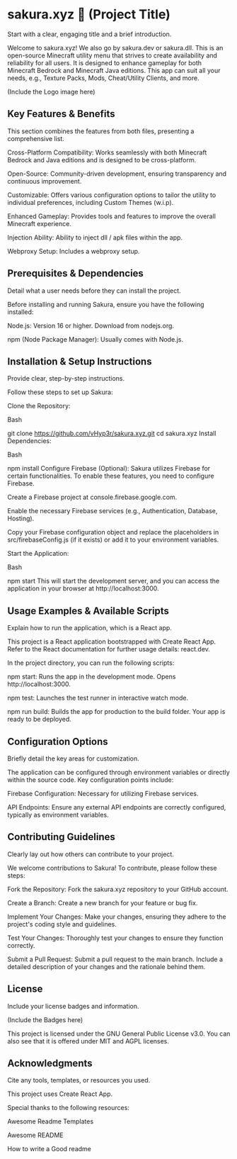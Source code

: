 # sakura.xyz 🌸 (Project Title)
Start with a clear, engaging title and a brief introduction.

Welcome to sakura.xyz! We also go by sakura.dev or sakura.dll. This is an open-source Minecraft utility menu that strives to create availability and reliability for all users. It is designed to enhance gameplay for both Minecraft Bedrock and Minecraft Java editions. This app can suit all your needs, e.g., Texture Packs, Mods, Cheat/Utility Clients, and more.

(Include the Logo image here)

## Key Features & Benefits
This section combines the features from both files, presenting a comprehensive list.

Cross-Platform Compatibility: Works seamlessly with both Minecraft Bedrock and Java editions and is designed to be cross-platform.

Open-Source: Community-driven development, ensuring transparency and continuous improvement.

Customizable: Offers various configuration options to tailor the utility to individual preferences, including Custom Themes (w.i.p).

Enhanced Gameplay: Provides tools and features to improve the overall Minecraft experience.

Injection Ability: Ability to inject dll / apk files within the app.

Webproxy Setup: Includes a webproxy setup.

## Prerequisites & Dependencies
Detail what a user needs before they can install the project.

Before installing and running Sakura, ensure you have the following installed:

Node.js: Version 16 or higher. Download from nodejs.org.

npm (Node Package Manager): Usually comes with Node.js.

## Installation & Setup Instructions
Provide clear, step-by-step instructions.

Follow these steps to set up Sakura:

Clone the Repository:

Bash

git clone https://github.com/vHyp3r/sakura.xyz.git
cd sakura.xyz
Install Dependencies:

Bash

npm install
Configure Firebase (Optional): Sakura utilizes Firebase for certain functionalities. To enable these features, you need to configure Firebase.

Create a Firebase project at console.firebase.google.com.

Enable the necessary Firebase services (e.g., Authentication, Database, Hosting).

Copy your Firebase configuration object and replace the placeholders in src/firebaseConfig.js (if it exists) or add it to your environment variables.

Start the Application:

Bash

npm start
This will start the development server, and you can access the application in your browser at http://localhost:3000.

## Usage Examples & Available Scripts
Explain how to run the application, which is a React app.

This project is a React application bootstrapped with Create React App. Refer to the React documentation for further usage details: react.dev.

In the project directory, you can run the following scripts:

npm start: Runs the app in the development mode. Opens http://localhost:3000.

npm test: Launches the test runner in interactive watch mode.

npm run build: Builds the app for production to the build folder. Your app is ready to be deployed.

## Configuration Options
Briefly detail the key areas for customization.

The application can be configured through environment variables or directly within the source code. Key configuration points include:

Firebase Configuration: Necessary for utilizing Firebase services.

API Endpoints: Ensure any external API endpoints are correctly configured, typically as environment variables.

## Contributing Guidelines
Clearly lay out how others can contribute to your project.

We welcome contributions to Sakura! To contribute, please follow these steps:

Fork the Repository: Fork the sakura.xyz repository to your GitHub account.

Create a Branch: Create a new branch for your feature or bug fix.

Implement Your Changes: Make your changes, ensuring they adhere to the project's coding style and guidelines.

Test Your Changes: Thoroughly test your changes to ensure they function correctly.

Submit a Pull Request: Submit a pull request to the main branch. Include a detailed description of your changes and the rationale behind them.

## License
Include your license badges and information.

(Include the Badges here)

This project is licensed under the GNU General Public License v3.0. You can also see that it is offered under MIT and AGPL licenses.

## Acknowledgments
Cite any tools, templates, or resources you used.

This project uses Create React App.

Special thanks to the following resources:

Awesome Readme Templates

Awesome README

How to write a Good readme
